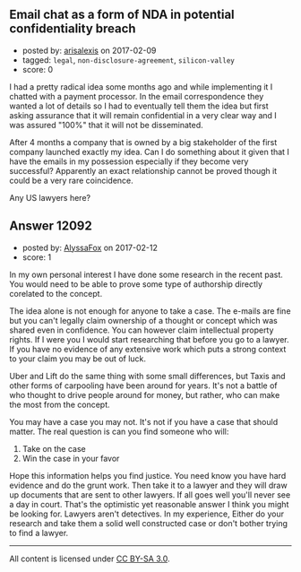 ## Email chat as a form of NDA in potential confidentiality breach

- posted by: [arisalexis](https://stackexchange.com/users/2428946/arisalexis) on 2017-02-09
- tagged: `legal`, `non-disclosure-agreement`, `silicon-valley`
- score: 0

I had a pretty radical idea some months ago and while implementing it I chatted with a payment processor. In the email correspondence they wanted a lot of details so I had to eventually tell them the idea but first asking assurance that it will remain confidential in a very clear way and I was assured "100%" that it will not be disseminated.

After 4 months a company that is owned by a big stakeholder of the first company launched exactly my idea. Can I do something about it given that I have the emails in my possession especially if they become very successful? Apparently an exact relationship cannot be proved though it could be a very rare coincidence.

Any US lawyers here?


## Answer 12092

- posted by: [AlyssaFox](https://stackexchange.com/users/10062862/alyssafox) on 2017-02-12
- score: 1

In my own personal interest I have done some research in the recent past. 
You would need to be able to prove some type of authorship directly corelated to the concept. 

The idea alone is not enough for anyone to take a case. The e-mails are fine but you can't legally claim ownership of a thought or concept which was shared even in confidence. You can however claim intellectual property rights. If I were you I would start researching that before you go to a lawyer. If you have no evidence of any extensive work which puts a strong context to your claim you may be out of luck. 

Uber and Lift do the same thing with some small differences, but Taxis and other forms of carpooling have been around for years. It's not a battle of who thought to drive people around for money, but rather, who can make the most from the concept.

You may have a case you may not. It's not if you have a case that should matter. The real question is can you find someone who will: 

 1. Take on the case
 2. Win the case in your favor

Hope this information helps you find justice.
You need know you have hard evidence and do the grunt work. Then take it to a lawyer and they will draw up documents that are sent to other lawyers. If all goes well you'll never see a day in court. That's the optimistic yet reasonable answer I think you might be looking for. Lawyers aren't detectives. In my experience, Either do your research and take them a solid well constructed case or don't bother trying to find a lawyer.



---

All content is licensed under [CC BY-SA 3.0](https://creativecommons.org/licenses/by-sa/3.0/).
